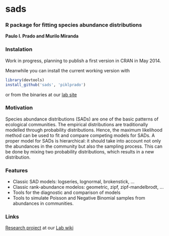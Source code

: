 # sads


### R package for fitting species abundance distributions

**Paulo I. Prado and Murilo Miranda**

### Instalation

Work in progress, planning to publish a first version in CRAN in May 2014.

Meanwhile you can install the current working version with

```r
library(devtools)
install_github('sads', 'piklprado')
```
or from the binaries at our [lab site](http://ecologia.ib.usp.br/let/doku.php?id=engl:tutorials:rcode#species_abundance_distributions)


### Motivation
Species abundance distributions (SADs) are one of the basic patterns of ecological communities. The empirical distributions are traditionally modelled through probability distributions. Hence, the maximum likelihood method can be used to fit and compare competing models for SADs. A proper model for SADs is hierarchical: it should take into account not only the abundances in the community but also the sampling process. This can be done by mixing two probability distributions, which results in a new distribution. 

### Features
 - Classic SAD models: logseries, lognormal, brokenstick, ... 
 - Classic rank-abundance modelos: geometric, zipf, zipf-mandelbrodt, ...
 - Tools for the diagnostic and comparison of models 
 - Tools to simulate Poisson and Negative Binomial samples from abundances in communities.

### Links
[Research project](http://ecologia.ib.usp.br/let/doku.php?id=engl:projects:sads) at our [Lab wiki](http://ecologia.ib.usp.br/let)

